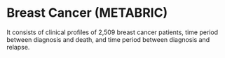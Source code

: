# Breast Cancer (METABRIC)
 It consists of clinical profiles of 2,509 breast cancer patients, time period between diagnosis and death, and time period between diagnosis and relapse.
